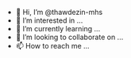 - 👋 Hi, I’m @thawdezin-mhs
- 👀 I’m interested in ...
- 🌱 I’m currently learning ...
- 💞️ I’m looking to collaborate on ...
- 📫 How to reach me ...

<!---
thawdezin-mhs/thawdezin-mhs is a ✨ special ✨ repository because its `README.md` (this file) appears on your GitHub profile.
You can click the Preview link to take a look at your changes.
--->
